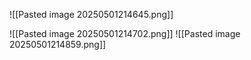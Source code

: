 ![[Pasted image 20250501214645.png]]

![[Pasted image 20250501214702.png]]
![[Pasted image 20250501214859.png]]

